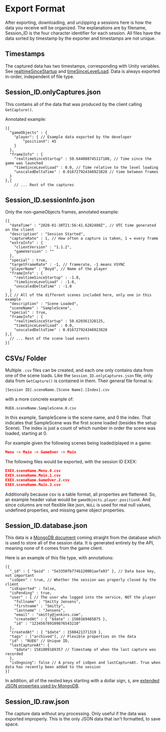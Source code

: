 # Export Format

After exporting, downloading, and unzipping a sessions here is how the data you receive will be organized.
The explanations are by filename, Session_ID is the four character identifier for each session. All files
have the data sorted by timestamp by the exporter and timestamps are not unique.

## Timestamps

The captured data has two timestamps, corresponding with Unity variables. See [realtimeSinceStartup](https://docs.unity3d.com/ScriptReference/Time-realtimeSinceStartup.html) and [timeSinceLevelLoad](https://docs.unity3d.com/ScriptReference/Time-timeSinceLevelLoad.html). Data is always exported in-order, independent of file type.

## Session_ID.onlyCaptures.json

This contains all of the data that was produced by the client calling `GetCapture()`.

Annotated example:

```text
[{
  "gameObjects" : {
    "player": { // Example data exported by the developer
        "positionX": 45
    }
  },
  "frameInfo" : {
    "realtimeSinceStartup" : 50.644088745117188, // Time since the game was launched
    "timeSinceLevelLoad" : 0.0, // Time relative to the level loading
    "unscaledDeltaTime" : 0.016727924346923828 // time between frames
  }
},{
    // ... Rest of the captures
```

## Session_ID.sessionInfo.json

Only the non-gameObjects frames, annotated example:

```text
[{
  "dateTime" : "2020-01-30T21:56:41.6282480Z", // UTC time generated on the client
  "description" : "Session Started",
  "captureRate" : 1, // How often a capture is taken, 1 = every frame
  "extraInfo" : {
    "clientVersion" : "1.1.2",
    "gameVersion" : ""
  },
  "special" : true,
  "targetFrameRate" : -1, // framerate, -1 means VSYNC
  "playerName" : "Boyd", // Name of the player
  "frameInfo" : {
    "realtimeSinceStartup" : -1.0,
    "timeSinceLevelLoad" : -1.0,
    "unscaledDeltaTime" : -1.0
  }
},{ // All of the different scenes included here, only one in this example
  "description" : "Scene Loaded",
  "sceneName" : "SampleScene",
  "special" : true,
  "frameInfo" : {
    "realtimeSinceStartup" : 50.620361328125,
    "timeSinceLevelLoad" : 0.0,
    "unscaledDeltaTime" : 0.016727924346923828
},{
  // ... Rest of the scene load events
}]
```

## CSVs/ Folder

Multiple `.csv` files can be created, and each one only contains data from one of the scene loads. Like the `Session_ID.onlyCaptures.json` file, only data from `GetCapture()` is contained in them. Their general file format is:

```text
[Session ID].sceneName.[Scene Name].[Index].csv
```

with a more concrete example of:

```text
RUE6.sceneName.SampleScene.0.csv
```

In this example, SampleScene is the scene name, and 0 the index. That indicates that SampleScene was the first scene loaded (besides the setup Scene). The index is just a count of which number in order the scene was loaded, starting at 0.

For example given the following scenes being loaded/played in a game:

```json
Menu -> Main -> GameOver -> Main
```

The following files would be exported, with the session ID EXEX:

```json
EXEX.sceneName.Menu.0.csv
EXEX.sceneName.Main.1.csv
EXEX.sceneName.GameOver.2.csv
EXEX.sceneName.Main.3.csv
```

Additionally because csv is a table format, all properties are flattened. So, an example header value would be `gameObjects.player.positionX`. And since columns are not flexible like json, `NULL` is used for real null values, undefined properties, and missing game object properties.

## Session_ID.database.json

This data is a [MongoDB document](https://docs.mongodb.com/manual/core/document/) coming straight from the database which is used to store all of the session data. It is generated entirely by the API, meaning none of it comes from the game client.

Here is an example of this file type, with annotations:

```text
[{
  "_id" : { "$oid" : "5e3350fb774b120001aefa93" }, // Data base key, not important
  "isOpen" : true, // Whether the session was properly closed by the client
  "isExported" : false,
  "isPending" : true,
  "user" : { // The user who logged into the service, NOT the player
    "fullname" : "Smitty Jensens",
    "firstname" : "Smitty",
    "lastname" : "Jensens",
    "email" : "smitty@jenkins.com",
    "createdAt" : { "$date" : 1580169485875 },
    "id" : "123456789109876543210"
  },
  "createdAt" : { "$date" : 1580421371319 },
  "tags" : ["archived"], // Flexible properties on the data
  "id" : "RUE6" // Unique ID,
  "lastCaptureAt": {
    "$date": 1581809189357 // Timestamp of when the last capture was recorded
  },
  "isOngoing": false // A proxy of isOpen and lastCaptureAt. True when data has recently been added to the session
}]
```

In addition, all of the nested keys starting with a dollar sign, `$`, are [extended JSON properties used by MongoDB](https://docs.mongodb.com/manual/reference/mongodb-extended-json/).

## Session_ID.raw.json

The capture data without any processing. Only useful if the data was exported improperly. This is the only JSON data that isn't formatted, to save space.

[comment1]: <> (/* TODO: Update to latest API version. */)
